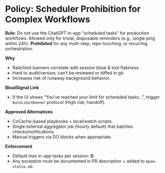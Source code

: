 # Policy: Scheduler Prohibition for Complex Workflows

**Rule:** Do not use the ChatGPT in-app “scheduled tasks” for production workflows.
Allowed only for trivial, disposable reminders (e.g., single ping within 24h).
**Prohibited** for any multi-step, repo-touching, or recurring orchestration.

**Why**
- Rate/limit banners correlate with session bloat & tool flakiness.
- Hard to audit/version; can’t be reviewed or diffed in git.
- Increases risk of runaway background behavior.

**BloatSignal Link**
- If the UI shows “You’ve reached your limit for scheduled tasks…”, trigger `AutoLimitBanner` protocol (High risk; handoff).

**Approved Alternatives**
- CoCache-based playbooks + local/watch scripts.
- Single external aggregator job (hourly default) that batches checks/notifications.
- Manual triggers via DO blocks when appropriate.

**Enforcement**
- Default max in-app tasks per session: **0**.
- Any exception must be documented in PR description + added to `bpoe-status.md`.
